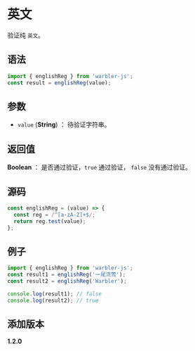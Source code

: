 # 英文

验证纯 `英文`。

## 语法

```js
import { englishReg } from 'warbler-js';
const result = englishReg(value);
```

## 参数

- `value` (**String**) ： 待验证字符串。

## 返回值

**Boolean** ： 是否通过验证，`true` 通过验证， `false` 没有通过验证。

## 源码

```js
const englishReg = (value) => {
  const reg = /^[a-zA-Z]+$/;
  return reg.test(value);
};
```

## 例子

```js
import { englishReg } from 'warbler-js';
const result1 = englishReg('一尾流莺');
const result2 = englishReg('Warbler');

console.log(result1); // false
console.log(result2); // true
```

## 添加版本

**1.2.0**
